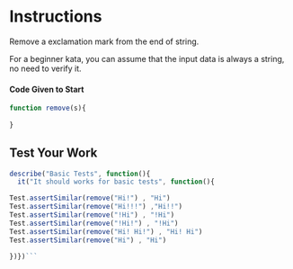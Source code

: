 # Instructions
Remove a exclamation mark from the end of string.
 
 For a beginner kata, you can assume that the input data is always a string, no need to verify it.


#### Code Given to Start              
```javascript
function remove(s){
 
}

```    
## Test Your Work
```javascript
describe("Basic Tests", function(){
  it("It should works for basic tests", function(){

Test.assertSimilar(remove("Hi!") , "Hi")
Test.assertSimilar(remove("Hi!!!") ,"Hi!!")
Test.assertSimilar(remove("!Hi") , "!Hi")
Test.assertSimilar(remove("!Hi!") , "!Hi")
Test.assertSimilar(remove("Hi! Hi!") , "Hi! Hi")
Test.assertSimilar(remove("Hi") , "Hi")

})})```
